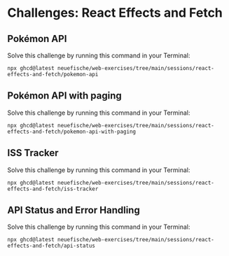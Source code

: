 # Challenges: React Effects and Fetch

## Pokémon API

Solve this challenge by running this command in your Terminal:

```
npx ghcd@latest neuefische/web-exercises/tree/main/sessions/react-effects-and-fetch/pokemon-api
```

## Pokémon API with paging

Solve this challenge by running this command in your Terminal:

```
npx ghcd@latest neuefische/web-exercises/tree/main/sessions/react-effects-and-fetch/pokemon-api-with-paging
```

## ISS Tracker

Solve this challenge by running this command in your Terminal:

```
npx ghcd@latest neuefische/web-exercises/tree/main/sessions/react-effects-and-fetch/iss-tracker
```

## API Status and Error Handling

Solve this challenge by running this command in your Terminal:

```
npx ghcd@latest neuefische/web-exercises/tree/main/sessions/react-effects-and-fetch/api-status
```
